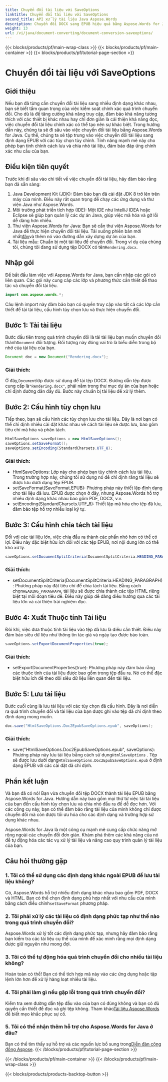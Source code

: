 ```yaml
---
title: Chuyển đổi tài liệu với SaveOptions
linktitle: Chuyển đổi tài liệu với SaveOptions
second_title: API xử lý tài liệu Java Aspose.Words
description: Chuyển đổi DOCX sang EPUB hiệu quả bằng Aspose.Words for Java. Tìm hiểu cách tùy chỉnh tùy chọn lưu, chia tách nội dung và xuất thuộc tính tài liệu trong hướng dẫn từng bước này.
weight: 13
url: /vi/java/document-converting/document-conversion-saveoptions/
---
```


{{< blocks/products/pf/main-wrap-class >}}
{{< blocks/products/pf/main-container >}}
{{< blocks/products/pf/tutorial-page-section >}}

# Chuyển đổi tài liệu với SaveOptions


## Giới thiệu

Nếu bạn đã từng cần chuyển đổi tài liệu sang nhiều định dạng khác nhau, bạn sẽ biết tầm quan trọng của việc kiểm soát chính xác quá trình chuyển đổi. Cho dù là để tăng cường khả năng truy cập, đảm bảo khả năng tương thích với các thiết bị khác nhau hay chỉ đơn giản là cải thiện khả năng đọc, việc chuyển đổi tài liệu chính xác có thể tạo nên sự khác biệt. Trong hướng dẫn này, chúng ta sẽ đi sâu vào việc chuyển đổi tài liệu bằng Aspose.Words for Java. Cụ thể, chúng ta sẽ tập trung vào việc chuyển đổi tài liệu sang định dạng EPUB với các tùy chọn tùy chỉnh. Tính năng mạnh mẽ này cho phép bạn tinh chỉnh cách lưu và chia nhỏ tài liệu, đảm bảo đáp ứng chính xác nhu cầu của bạn.

## Điều kiện tiên quyết

Trước khi đi sâu vào chi tiết về việc chuyển đổi tài liệu, hãy đảm bảo rằng bạn đã sẵn sàng:

1. Java Development Kit (JDK): Đảm bảo bạn đã cài đặt JDK 8 trở lên trên máy của mình. Điều này rất quan trọng để chạy các ứng dụng và thư viện Java như Aspose.Words.
2. Môi trường phát triển tích hợp (IDE): Một IDE như IntelliJ IDEA hoặc Eclipse sẽ giúp bạn quản lý các dự án Java, giúp việc mã hóa và gỡ lỗi dễ dàng hơn nhiều.
3.  Thư viện Aspose.Words for Java: Bạn sẽ cần thư viện Aspose.Words for Java để thực hiện chuyển đổi tài liệu. Tải xuống phiên bản mới nhất[đây](https://releases.aspose.com/words/java/)và thêm nó vào đường dẫn xây dựng dự án của bạn.
4.  Tài liệu mẫu: Chuẩn bị một tài liệu để chuyển đổi. Trong ví dụ của chúng tôi, chúng tôi đang sử dụng tệp DOCX có tên`Rendering.docx`.

## Nhập gói

Để bắt đầu làm việc với Aspose.Words for Java, bạn cần nhập các gói có liên quan. Các gói này cung cấp các lớp và phương thức cần thiết để thao tác và chuyển đổi tài liệu.

```java
import com.aspose.words.*;
```

Câu lệnh import này đảm bảo bạn có quyền truy cập vào tất cả các lớp cần thiết để tải tài liệu, cấu hình tùy chọn lưu và thực hiện chuyển đổi.

## Bước 1: Tải tài liệu

 Bước đầu tiên trong quá trình chuyển đổi là tải tài liệu bạn muốn chuyển đổi thành`Document` đối tượng. Đối tượng này đóng vai trò là biểu diễn trong bộ nhớ của tài liệu của bạn.

```java
Document doc = new Document("Rendering.docx");
```

### Giải thích:

 Ở đây,`Document`lớp được sử dụng để tải tệp DOCX. Đường dẫn tệp được cung cấp là`"Rendering.docx"`, phải nằm trong thư mục dự án của bạn hoặc chỉ định đường dẫn đầy đủ. Bước này chuẩn bị tài liệu để xử lý thêm.

## Bước 2: Cấu hình tùy chọn lưu

Tiếp theo, bạn sẽ cấu hình các tùy chọn lưu cho tài liệu. Đây là nơi bạn có thể chỉ định nhiều cài đặt khác nhau về cách tài liệu sẽ được lưu, bao gồm tiêu chí mã hóa và phân tách.

```java
HtmlSaveOptions saveOptions = new HtmlSaveOptions();
saveOptions.setSaveFormat();
saveOptions.setEncoding(StandardCharsets.UTF_8);
```

### Giải thích:

- HtmlSaveOptions: Lớp này cho phép bạn tùy chỉnh cách lưu tài liệu. Trong trường hợp này, chúng tôi sử dụng nó để chỉ định rằng tài liệu sẽ được lưu dưới dạng tệp EPUB.
- setSaveFormat(SaveFormat.EPUB): Phương pháp này thiết lập định dạng cho tài liệu đã lưu. EPUB được chọn ở đây, nhưng Aspose.Words hỗ trợ nhiều định dạng khác nhau bao gồm PDF, DOCX, v.v.
- setEncoding(StandardCharsets.UTF_8): Thiết lập mã hóa cho tệp đã lưu, đảm bảo tệp hỗ trợ nhiều loại ký tự.

## Bước 3: Cấu hình chia tách tài liệu

Đối với các tài liệu lớn, việc chia đầu ra thành các phần nhỏ hơn có thể có lợi. Điều này đặc biệt hữu ích đối với các tệp EPUB, nơi nội dung lớn có thể khó xử lý.

```java
saveOptions.setDocumentSplitCriteria(DocumentSplitCriteria.HEADING_PARAGRAPH);
```

### Giải thích:

-  setDocumentSplitCriteria(DocumentSplitCriteria.HEADING_PARAGRAPH): Phương pháp này đặt tiêu chí để chia tách tài liệu. Bằng cách chọn`HEADING_PARAGRAPH`, tài liệu sẽ được chia thành các tệp HTML riêng biệt tại mỗi đoạn tiêu đề. Điều này giúp dễ dàng điều hướng qua các tài liệu lớn và cải thiện trải nghiệm đọc.

## Bước 4: Xuất Thuộc tính Tài liệu

Đôi khi, việc đưa thuộc tính tài liệu vào tệp đã lưu là điều cần thiết. Điều này đảm bảo siêu dữ liệu như thông tin tác giả và ngày tạo được bảo toàn.

```java
saveOptions.setExportDocumentProperties(true);
```

### Giải thích:

- setExportDocumentProperties(true): Phương pháp này đảm bảo rằng các thuộc tính của tài liệu được bao gồm trong tệp đầu ra. Nó có thể đặc biệt hữu ích để theo dõi siêu dữ liệu liên quan đến tài liệu.

## Bước 5: Lưu tài liệu

Bước cuối cùng là lưu tài liệu với các tùy chọn đã cấu hình. Đây là nơi diễn ra quá trình chuyển đổi và tài liệu của bạn được ghi vào tệp đã chỉ định theo định dạng mong muốn.

```java
doc.save("HtmlSaveOptions.Doc2EpubSaveOptions.epub", saveOptions);
```

### Giải thích:

-  save("HtmlSaveOptions.Doc2EpubSaveOptions.epub", saveOptions): Phương pháp này lưu tài liệu bằng cách sử dụng`HtmlSaveOptions` . Tệp sẽ được lưu dưới dạng`HtmlSaveOptions.Doc2EpubSaveOptions.epub` ở định dạng EPUB với các cài đặt đã chỉ định.

## Phần kết luận

Và bạn đã có nó! Bạn vừa chuyển đổi tệp DOCX thành tài liệu EPUB bằng Aspose.Words for Java. Hướng dẫn này bao gồm mọi thứ từ việc tải tài liệu của bạn đến cấu hình tùy chọn lưu và chia nhỏ đầu ra để dễ đọc hơn. Với các công cụ này, bạn có thể đảm bảo rằng tài liệu của mình không chỉ được chuyển đổi mà còn được tối ưu hóa cho các định dạng và trường hợp sử dụng khác nhau.

Aspose.Words for Java là một công cụ mạnh mẽ cung cấp chức năng mở rộng ngoài các chuyển đổi đơn giản. Khám phá thêm các khả năng của nó để tự động hóa các tác vụ xử lý tài liệu và nâng cao quy trình quản lý tài liệu của bạn.

## Câu hỏi thường gặp

### 1. Tôi có thể sử dụng các định dạng khác ngoài EPUB để lưu tài liệu không?

 Có, Aspose.Words hỗ trợ nhiều định dạng khác nhau bao gồm PDF, DOCX và HTML. Bạn có thể chọn định dạng phù hợp nhất với nhu cầu của mình bằng cách điều chỉnh`setSaveFormat` phương pháp.

### 2. Tôi phải xử lý các tài liệu có định dạng phức tạp như thế nào trong quá trình chuyển đổi?

Aspose.Words xử lý tốt các định dạng phức tạp, nhưng hãy đảm bảo rằng bạn kiểm tra các tài liệu cụ thể của mình để xác minh rằng mọi định dạng được giữ nguyên như mong đợi.

### 3. Tôi có thể tự động hóa quá trình chuyển đổi cho nhiều tài liệu không?

Hoàn toàn có thể! Bạn có thể tích hợp mã này vào các ứng dụng hoặc tập lệnh lớn hơn để xử lý hàng loạt nhiều tài liệu.

### 4. Tôi phải làm gì nếu gặp lỗi trong quá trình chuyển đổi?

 Kiểm tra xem đường dẫn tệp đầu vào của bạn có đúng không và bạn có đủ quyền cần thiết để đọc và ghi tệp không. Tham khảo[Tài liệu Aspose.Words](https://reference.aspose.com/words/java/) để biết mẹo khắc phục sự cố.

### 5. Tôi có thể nhận thêm hỗ trợ cho Aspose.Words for Java ở đâu?

Bạn có thể tìm thấy sự hỗ trợ và các nguồn lực bổ sung trong[Diễn đàn cộng đồng Aspose](https://forum.aspose.com/c/words/8).
{{< /blocks/products/pf/tutorial-page-section >}}

{{< /blocks/products/pf/main-container >}}
{{< /blocks/products/pf/main-wrap-class >}}

{{< blocks/products/products-backtop-button >}}
